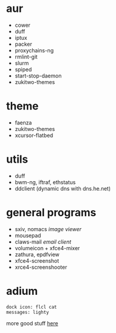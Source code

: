 

# aur

* cower
* duff
* iptux
* packer
* proxychains-ng
* rmlint-git
* slurm
* spiped
* start-stop-daemon
* zukitwo-themes

# theme

* faenza
* zukitwo-themes
* xcursor-flatbed

# utils

* duff
* bwm-ng, iftraf, ethstatus
* ddclient (dynamic dns with dns.he.net)


# general programs

* sxiv, nomacs _image viewer_
* mousepad
* claws-mail _email client_
* volumeicon + xfce4-mixer
* zathura, epdfview
* xfce4-screenshot
* xrce4-screenshooter

# adium

    dock icon: flcl cat
    messages: lighty

more good stuff [here](http://kmandla.wikispaces.com/)

